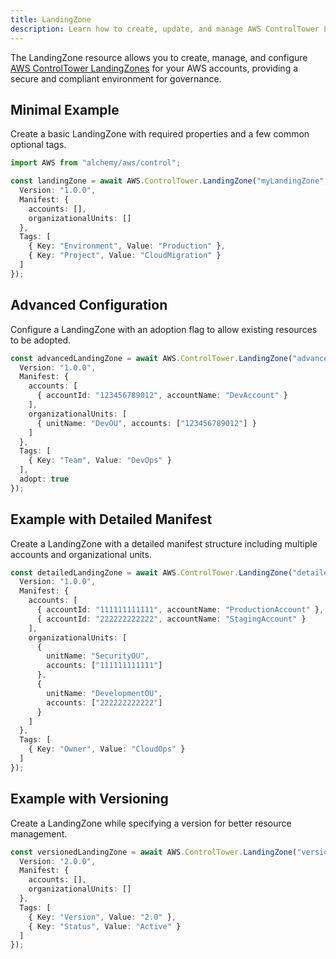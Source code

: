 ```yaml
---
title: LandingZone
description: Learn how to create, update, and manage AWS ControlTower LandingZones using Alchemy Cloud Control.
---
```


The LandingZone resource allows you to create, manage, and configure [AWS ControlTower LandingZones](https://docs.aws.amazon.com/controltower/latest/userguide/) for your AWS accounts, providing a secure and compliant environment for governance.

## Minimal Example

Create a basic LandingZone with required properties and a few common optional tags.

```ts
import AWS from "alchemy/aws/control";

const landingZone = await AWS.ControlTower.LandingZone("myLandingZone", {
  Version: "1.0.0",
  Manifest: {
    accounts: [],
    organizationalUnits: []
  },
  Tags: [
    { Key: "Environment", Value: "Production" },
    { Key: "Project", Value: "CloudMigration" }
  ]
});
```

## Advanced Configuration

Configure a LandingZone with an adoption flag to allow existing resources to be adopted.

```ts
const advancedLandingZone = await AWS.ControlTower.LandingZone("advancedLandingZone", {
  Version: "1.0.0",
  Manifest: {
    accounts: [
      { accountId: "123456789012", accountName: "DevAccount" }
    ],
    organizationalUnits: [
      { unitName: "DevOU", accounts: ["123456789012"] }
    ]
  },
  Tags: [
    { Key: "Team", Value: "DevOps" }
  ],
  adopt: true
});
```

## Example with Detailed Manifest

Create a LandingZone with a detailed manifest structure including multiple accounts and organizational units.

```ts
const detailedLandingZone = await AWS.ControlTower.LandingZone("detailedLandingZone", {
  Version: "1.0.0",
  Manifest: {
    accounts: [
      { accountId: "111111111111", accountName: "ProductionAccount" },
      { accountId: "222222222222", accountName: "StagingAccount" }
    ],
    organizationalUnits: [
      {
        unitName: "SecurityOU",
        accounts: ["111111111111"]
      },
      {
        unitName: "DevelopmentOU",
        accounts: ["222222222222"]
      }
    ]
  },
  Tags: [
    { Key: "Owner", Value: "CloudOps" }
  ]
});
```

## Example with Versioning

Create a LandingZone while specifying a version for better resource management.

```ts
const versionedLandingZone = await AWS.ControlTower.LandingZone("versionedLandingZone", {
  Version: "2.0.0",
  Manifest: {
    accounts: [],
    organizationalUnits: []
  },
  Tags: [
    { Key: "Version", Value: "2.0" },
    { Key: "Status", Value: "Active" }
  ]
});
```